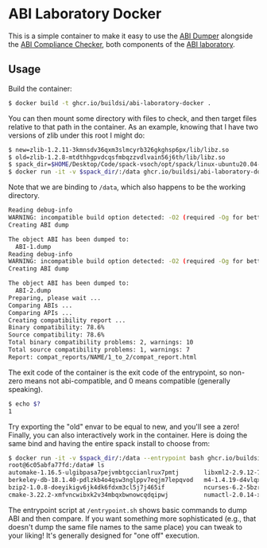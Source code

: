 # ABI Laboratory Docker

This is a simple container to make it easy to use the [ABI Dumper](https://github.com/lvc/abi-dumper)
alongside the [ABI Compliance Checker](https://github.com/lvc/abi-compliance-checker), both
components of the [ABI laboratory](https://abi-laboratory.pro/).

## Usage

Build the container:

```bash
$ docker build -t ghcr.io/buildsi/abi-laboratory-docker .
```

You can then mount some directory with files to check, and then target
files relative to that path in the container. As an example, knowing
that I have two versions of zlib under this root I might do:

```bash
$ new=zlib-1.2.11-3kmnsdv36qxm3slmcyrb326gkghsp6px/lib/libz.so
$ old=zlib-1.2.8-mtdthhgpvdcqsfmbqzzvdlvain56j6th/lib/libz.so
$ spack_dir=$HOME/Desktop/Code/spack-vsoch/opt/spack/linux-ubuntu20.04-skylake/gcc-9.3.0
$ docker run -it -v $spack_dir/:/data ghcr.io/buildsi/abi-laboratory-docker $old $new
```
Note that we are binding to `/data`, which also happens to be the working directory.

```bash
Reading debug-info
WARNING: incompatible build option detected: -O2 (required -Og for better analysis)
Creating ABI dump

The object ABI has been dumped to:
  ABI-1.dump
Reading debug-info
WARNING: incompatible build option detected: -O2 (required -Og for better analysis)
Creating ABI dump

The object ABI has been dumped to:
  ABI-2.dump
Preparing, please wait ...
Comparing ABIs ...
Comparing APIs ...
Creating compatibility report ...
Binary compatibility: 78.6%
Source compatibility: 78.6%
Total binary compatibility problems: 2, warnings: 10
Total source compatibility problems: 1, warnings: 7
Report: compat_reports/NAME/1_to_2/compat_report.html
```

The exit code of the container is the exit code of the entrypoint, so non-zero means not abi-compatible,
and 0 means compatible (generally speaking). 

```bash
$ echo $?
1
```
Try exporting the "old" envar to be equal to new, and you'll see a zero! Finally, you can 
also interactively work in the container. Here is doing the same bind and having the entire spack install
to choose from:

```bash
$ docker run -it -v $spack_dir/:/data --entrypoint bash ghcr.io/buildsi/abi-laboratory-docker
root@6c05abfa77fd:/data# ls
automake-1.16.5-ulgibpasa7pejvmbtgccianlrux7pmtj       libxml2-2.9.12-754qa5s5kzuy3ouxthkzwuxepsornltc
berkeley-db-18.1.40-pdlzkb4o4qsw3nglppv7eqjm7lepqvod   m4-1.4.19-d4vlqx75hylz6fp4bavvuanyoblcm6jm
bzip2-1.0.8-doeyikigv6jk4dk6fdxm3cl5j7j465if           ncurses-6.2-5bzr63iqgpogufanleaw2fzjxnzziz67
cmake-3.22.2-xmfvncwibxk2v34mbqxbwnowcqdqipwj          numactl-2.0.14-xdbrc26b7oparqyw7rzrmtcbru4qx7my
```

The entrypoint script at `/entrypoint.sh` shows basic commands to dump ABI and then compare. If you want something more sophisticated (e.g., that doesn't dump the same file names to the same place) you can tweak to your liking!
It's generally designed for "one off" execution.
